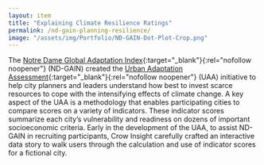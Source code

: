 ```yaml
---
layout: item
title: "Explaining Climate Resilience Ratings" 
permalink: /nd-gain-planning-resilience/
image: "/assets/img/Portfolio/ND-GAIN-Dot-Plot-Crop.png"
---
```

The [Notre Dame Global Adaptation Index](https://gain.nd.edu/){:target="_blank"}{:rel="nofollow noopener"} (ND-GAIN) created the [Urban Adaptation Assessment](https://gain-uaa.nd.edu/){:target="_blank"}{:rel="nofollow noopener"} (UAA) initiative to help city planners and leaders understand how best to invest scarce resources to cope with the intensifying effects of climate change. A key aspect of the UAA is a methodology that enables participating cities to compare scores on a variety of indicators. These indicator scores summarize each city’s vulnerability and readiness on dozens of important socioeconomic criteria. Early in the development of the UAA, to assist ND-GAIN in recruiting participants, Crow Insight carefully crafted an interactive data story to walk users through the calculation and use of indicator scores for a fictional city.
